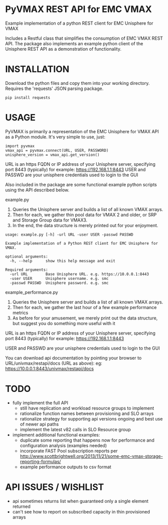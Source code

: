 PyVMAX REST API for EMC VMAX
===========================

Example implementation of a python REST client for EMC Unisphere for VMAX

Includes a Restful class that simplifies the consumption of EMC VMAX REST API.  The package also implements an example python client of the Unisphere REST API as a demonstration of functionality.

INSTALLATION
===========
Download the python files and copy them into your working directory.  Requires the 'requests' JSON parsing package.
```
pip install requests
```

USAGE
=====
PyVMAX is primarily a representation of the EMC Unisphere for VMAX API as a Python module.  It's very simple to use, just:
```
import pyvmax
vmax_api = pyvmax.connect(URL, USER, PASSWORD)
unisphere_version = vmax_api.get_version()
```

URL is an https FQDN or IP address of your Unisphere server, specifying port 8443 (typically)
for example:  https://192.168.1.1:8443
USER and PASSWD are your unisphere credentials used to login to the GUI

Also included in the package are some functional example python scripts using the API described below.

example.py
1) Queries the Unisphere server and builds a list of all known VMAX arrays.  
2) Then for each, we gather thin pool data for VMAX 2 and older, or SRP and Storage Group data for VMAX3.
3) In the end, the data structure is merely printed out for your enjoyment.

```
usage: example.py [-h] -url URL -user USER -passwd PASSWD

Example implementation of a Python REST client for EMC Unisphere for VMAX.

optional arguments:
  -h, --help      show this help message and exit

Required arguments:
  -url URL        Base Unisphere URL. e.g. https://10.0.0.1:8443
  -user USER      Unisphere username. e.g. smc
  -passwd PASSWD  Unisphere password. e.g. smc
```

example_performance.py
1) Queries the Unisphere server and builds a list of all known VMAX arrays.  
2) Then for each, we gather the last hour of a few example performance metrics 
3) As before for your amusement, we merely print out the data structure, but suggest you do something more useful with it

URL is an https FQDN or IP address of your Unisphere server, specifying port 8443 (typically)
for example:  https://192.168.1.1:8443

USER and PASSWD are your unisphere credentials used to login to the GUI

You can download api documentation by pointing your browser to URL/univmax/restapi/docs (URL as above):
eg: https://10.0.0.1:8443/univmax/restapi/docs

TODO
====
* fully implement the full API
  * still have replication and workload resource groups to implement
  * rationalize function names between provisioning and SLO arrays
  * rationalize strategy for supporting api versions ongoing and best use of newer api paths
  * implement the latest v82 calls in SLO Resource group
* implement additional functional examples:
  * duplicate some reporting that happens now for performance and configuration analysis (examples needed)
  * incorporate FAST Pool subscription reports per http://www.scottbrightwell.org/2013/11/21/some-emc-vmax-storage-reporting-formulas/
  * example performance outputs to csv format 


API ISSUES / WISHLIST
=====================
* api sometimes returns list when guaranteed only a single element returned
* can't see how to report on subscribed capacity in thin provisioned arrays
